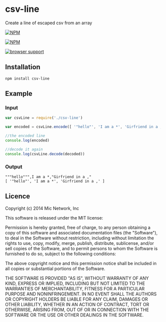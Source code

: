 # csv-line

Create a line of escaped csv from an array

[![NPM](https://nodei.co/npm/csv-line.png?downloads&stars)](https://nodei.co/npm/csv-line/)

[![NPM](https://nodei.co/npm-dl/csv-line.png)](https://nodei.co/npm/csv-line/)

[![browser support](https://ci.testling.com/micnews/csv-line.png)](https://ci.testling.com/micnews/csv-line)

## Installation

```
npm install csv-line
```

## Example

### Input

```javascript
var csvLine = require('./csv-line')

var encoded = csvLine.encode([ '"hello"', 'I am a *', 'Girfriend in a ,' ])

//the encoded line
console.log(encoded)

//decode it again
console.log(csvLine.decode(decoded))
```

### Output

```
"""hello""",I am a *,"Girfriend in a ,"
[ '"hello"', 'I am a *', 'Girfriend in a ,' ]
```

## Licence

Copyright (c) 2014 Mic Network, Inc

This software is released under the MIT license:

Permission is hereby granted, free of charge, to any person obtaining a copy
of this software and associated documentation files (the "Software"), to deal
in the Software without restriction, including without limitation the rights
to use, copy, modify, merge, publish, distribute, sublicense, and/or sell
copies of the Software, and to permit persons to whom the Software is
furnished to do so, subject to the following conditions:

The above copyright notice and this permission notice shall be included in
all copies or substantial portions of the Software.

THE SOFTWARE IS PROVIDED "AS IS", WITHOUT WARRANTY OF ANY KIND, EXPRESS OR
IMPLIED, INCLUDING BUT NOT LIMITED TO THE WARRANTIES OF MERCHANTABILITY,
FITNESS FOR A PARTICULAR PURPOSE AND NONINFRINGEMENT. IN NO EVENT SHALL THE
AUTHORS OR COPYRIGHT HOLDERS BE LIABLE FOR ANY CLAIM, DAMAGES OR OTHER
LIABILITY, WHETHER IN AN ACTION OF CONTRACT, TORT OR OTHERWISE, ARISING FROM,
OUT OF OR IN CONNECTION WITH THE SOFTWARE OR THE USE OR OTHER DEALINGS IN
THE SOFTWARE.
